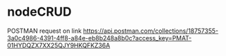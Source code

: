 # nodeCRUD
POSTMAN request on link https://api.postman.com/collections/18757355-3a0c4986-4391-4ff8-a84e-eb8b248a8b0c?access_key=PMAT-01HYDQZX7XX25QJY9HKQFKZ36A
